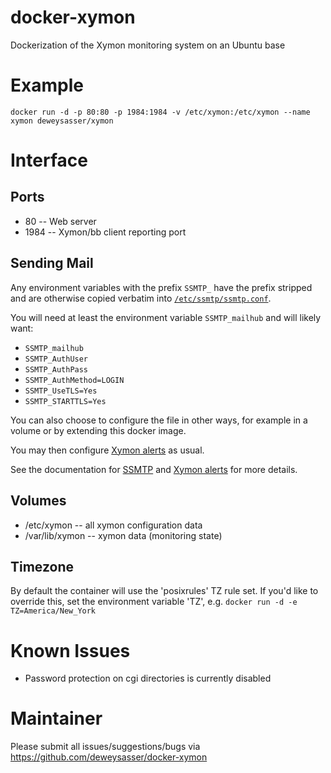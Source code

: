 docker-xymon
============

Dockerization of the Xymon monitoring system on an Ubuntu base

Example
=======

    docker run -d -p 80:80 -p 1984:1984 -v /etc/xymon:/etc/xymon --name xymon deweysasser/xymon

Interface
=========

Ports
-----

* 80 -- Web server
* 1984 -- Xymon/bb client reporting port

Sending Mail
------------

Any environment variables with the prefix `SSMTP_` have the prefix
stripped and are otherwise copied verbatim into
[`/etc/ssmtp/ssmtp.conf`](https://linux.die.net/man/5/ssmtp.conf).

You will need at least the environment variable `SSMTP_mailhub` and
will likely want:

* `SSMTP_mailhub`
* `SSMTP_AuthUser`
* `SSMTP_AuthPass`
* `SSMTP_AuthMethod=LOGIN`
* `SSMTP_UseTLS=Yes`
* `SSMTP_STARTTLS=Yes`

You can also choose to configure the file in other ways, for example
in a volume or by extending this docker image.

You may then configure [Xymon
alerts](http://xymon.sourceforge.net/xymon/help/xymon-alerts.html) as
usual.

See the documentation for
[SSMTP](https://linux.die.net/man/5/ssmtp.conf) and [Xymon
alerts](http://xymon.sourceforge.net/xymon/help/xymon-alerts.html) for
more details.

Volumes
-------

* /etc/xymon -- all xymon configuration data
* /var/lib/xymon -- xymon data (monitoring state)

Timezone
--------

By default the container will use the 'posixrules' TZ rule set. If
you'd like to override this, set the environment variable 'TZ',
e.g. `docker run -d -e TZ=America/New_York`


Known Issues
============

* Password protection on cgi directories is currently disabled

Maintainer
==========

Please submit all issues/suggestions/bugs via
https://github.com/deweysasser/docker-xymon
